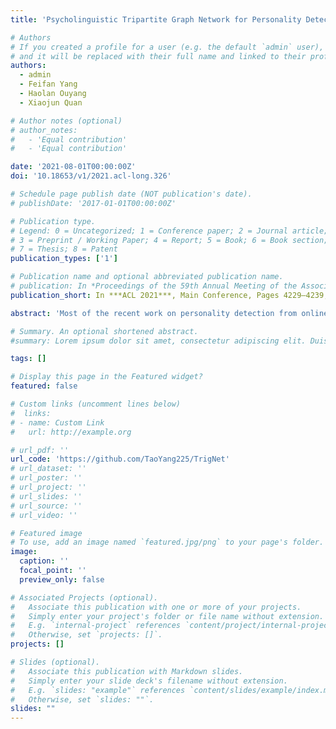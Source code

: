 ```yaml
---
title: 'Psycholinguistic Tripartite Graph Network for Personality Detection'

# Authors
# If you created a profile for a user (e.g. the default `admin` user), write the username (folder name) here
# and it will be replaced with their full name and linked to their profile.
authors:
  - admin
  - Feifan Yang
  - Haolan Ouyang
  - Xiaojun Quan

# Author notes (optional)
# author_notes:
#   - 'Equal contribution'
#   - 'Equal contribution'

date: '2021-08-01T00:00:00Z'
doi: '10.18653/v1/2021.acl-long.326'

# Schedule page publish date (NOT publication's date).
# publishDate: '2017-01-01T00:00:00Z'

# Publication type.
# Legend: 0 = Uncategorized; 1 = Conference paper; 2 = Journal article;
# 3 = Preprint / Working Paper; 4 = Report; 5 = Book; 6 = Book section;
# 7 = Thesis; 8 = Patent
publication_types: ['1']

# Publication name and optional abbreviated publication name.
# publication: In *Proceedings of the 59th Annual Meeting of the Association for Computational Linguistics and the 11th International Joint Conference on Natural Language Processing*
publication_short: In ***ACL 2021***, Main Conference, Pages 4229–4239, 2021

abstract: 'Most of the recent work on personality detection from online posts adopts multifarious deep neural networks to represent the posts and builds predictive models in a data-driven manner, without the exploitation of psycholinguistic knowledge that may unveil the connections between one’s language use and his psychological traits. In this paper, we propose a psycholinguistic knowledge-based tripartite graph network, TrigNet, which consists of a tripartite graph network and a BERT-based graph initializer. The graph network injects structural psycholinguistic knowledge in LIWC, a computerized instrument for psycholinguistic analysis, by constructing a heterogeneous tripartite graph. The initializer is employed to provide initial embeddings for the graph nodes. To reduce the computational cost in graph learning, we further propose a novel flow graph attention network (GAT) that only transmits messages between neighboring parties in the tripartite graph. Benefiting from the tripartite graph, TrigNet can aggregate post information from a psychological perspective, which is a novel way of exploiting domain knowledge. Extensive experiments on two datasets show that TrigNet outperforms the existing state-of-art model by 3.47 and 2.10 points in average F1. Moreover, the flow GAT reduces the FLOPS and Memory measures by 38% and 32%, respectively, in comparison to the original GAT in our setting.'

# Summary. An optional shortened abstract.
#summary: Lorem ipsum dolor sit amet, consectetur adipiscing elit. Duis posuere tellus ac convallis placerat. Proin tincidunt magna sed ex sollicitudin condimentum.

tags: []

# Display this page in the Featured widget?
featured: false

# Custom links (uncomment lines below)
#  links:
# - name: Custom Link
#   url: http://example.org

# url_pdf: ''
url_code: 'https://github.com/TaoYang225/TrigNet'
# url_dataset: ''
# url_poster: ''
# url_project: ''
# url_slides: ''
# url_source: ''
# url_video: ''

# Featured image
# To use, add an image named `featured.jpg/png` to your page's folder.
image:
  caption: ''
  focal_point: ''
  preview_only: false

# Associated Projects (optional).
#   Associate this publication with one or more of your projects.
#   Simply enter your project's folder or file name without extension.
#   E.g. `internal-project` references `content/project/internal-project/index.md`.
#   Otherwise, set `projects: []`.
projects: []

# Slides (optional).
#   Associate this publication with Markdown slides.
#   Simply enter your slide deck's filename without extension.
#   E.g. `slides: "example"` references `content/slides/example/index.md`.
#   Otherwise, set `slides: ""`.
slides: ""
---
```


<!-- {{% callout note %}}
Click the _Cite_ button above to demo the feature to enable visitors to import publication metadata into their reference management software.
{{% /callout %}}

{{% callout note %}}
Create your slides in Markdown - click the _Slides_ button to check out the example.
{{% /callout %}} -->

<!-- Supplementary notes can be added here, including [code, math, and images](https://wowchemy.com/docs/writing-markdown-latex/). --> 